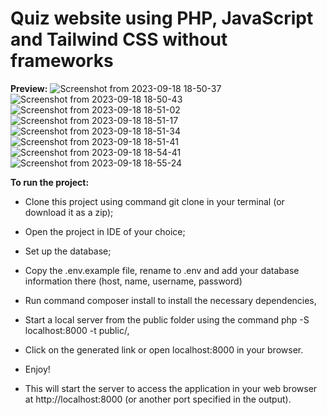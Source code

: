 # Quiz website using PHP, JavaScript and Tailwind CSS without frameworks
 
<b>Preview:</b>
![Screenshot from 2023-09-18 18-50-37](https://github.com/rncs92/React-CV-Generator/assets/123461096/90ce86bf-3d84-4810-9a87-c83dba23e85c)
![Screenshot from 2023-09-18 18-50-43](https://github.com/rncs92/React-CV-Generator/assets/123461096/95384dbb-b687-4dca-ae26-8301dd6ff2d7)
![Screenshot from 2023-09-18 18-51-02](https://github.com/rncs92/React-CV-Generator/assets/123461096/c90a04d9-42bc-42fe-ba1c-b03f3b655da5)
![Screenshot from 2023-09-18 18-51-17](https://github.com/rncs92/React-CV-Generator/assets/123461096/6b13c02b-6646-41f5-96d6-153cb3113513)
![Screenshot from 2023-09-18 18-51-34](https://github.com/rncs92/React-CV-Generator/assets/123461096/4b2c9890-1e93-40db-8c2f-f763f7629b01)
![Screenshot from 2023-09-18 18-51-41](https://github.com/rncs92/React-CV-Generator/assets/123461096/34ce82a1-c353-49aa-a2c6-fa41c8236fa5)
![Screenshot from 2023-09-18 18-54-41](https://github.com/rncs92/React-CV-Generator/assets/123461096/0a25b51c-2c63-4a80-8706-52b2644da8b5)
![Screenshot from 2023-09-18 18-55-24](https://github.com/rncs92/React-CV-Generator/assets/123461096/2d61da99-a1a6-4622-a0b2-5a21e6aad71a)


<b>To run the project:</b>
- Clone this project using command git clone in your terminal (or download it as a zip);
- Open the project in IDE of your choice;
- Set up the database;
- Copy the .env.example file, rename to .env and add your database information there (host, name, username, password)
- Run command composer install to install the necessary dependencies,
- Start a local server from the public folder using the command php -S localhost:8000 -t public/,
- Click on the generated link or open localhost:8000 in your browser.
- Enjoy!

  
- This will start the server to access the application in your web browser at http://localhost:8000 (or another port specified in the output).  



